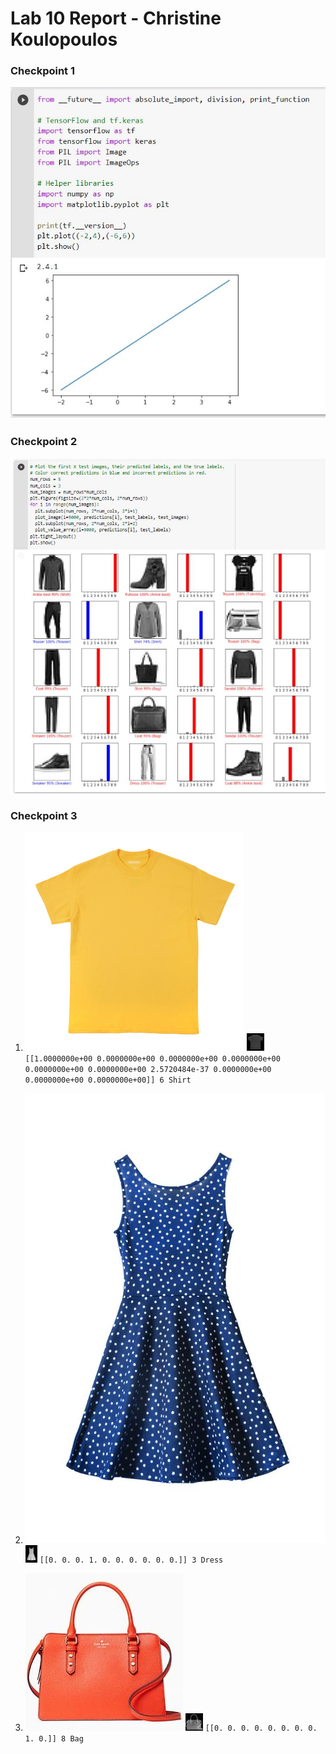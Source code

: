 # Lab 10 Report - Christine Koulopoulos

### Checkpoint 1

![checkpoint1](images/checkpoint1.JPG)

### Checkpoint 2

![checkpoint2](images/checkpoint2.JPG)

### Checkpoint 3

1. ![tshirt](images/tshirt.JPG)
![tshirt-edited](images/tshirt-edited.JPG)
`[[1.0000000e+00 0.0000000e+00 0.0000000e+00 0.0000000e+00 0.0000000e+00
  0.0000000e+00 2.5720484e-37 0.0000000e+00 0.0000000e+00 0.0000000e+00]] 6 Shirt`

2. ![dress](images/dress.JPG)
![dress-edited](images/dress-edited.JPG)
`[[0. 0. 0. 1. 0. 0. 0. 0. 0. 0.]] 3 Dress`

3. ![purse](images/purse.JPG)
![purse-edited](images/purse-edited.JPG)
`[[0. 0. 0. 0. 0. 0. 0. 0. 1. 0.]] 8 Bag`
